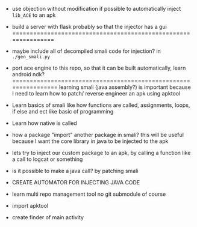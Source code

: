 
- use objection without modification if possible
  to automatically inject `lib_ACE` to an apk
- build a server with flask probably so
  that the injector has a gui
===============================================================
- maybe include all of decompiled smali code for injection?
  in `./gen_smali.py`

- port ace engine to this repo, so that it can be built
  automatically, learn android ndk? 
================================================================
learning smali (java assembly?) is important because 
I need to learn how to patch/ reverse engineer an apk
using apktool

- Learn basics of smali like how functions are called,
  assignments, loops, if else and ect like basic of programming

- Learn how native is called

- how a package "import" another package in smali?
  this will be useful because I want the core library in java
  to be injected to the apk
  

- lets try to inject our custom package
  to an apk, by calling a function 
  like a call to logcat or something

- is it possible to make a java call? by patching smali



- CREATE AUTOMATOR FOR INJECTING JAVA CODE
- learn multi repo management tool no git submodule of course
- import apktool 
- create finder of main activity


